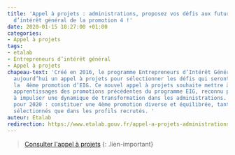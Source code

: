 ```yaml
---
title: 'Appel à projets : administrations, proposez vos défis aux futurs entrepreneurs
  d’intérêt général de la promotion 4 !'
date: 2020-01-15 18:27:00 +01:00
categories:
- Appel à projets
tags:
- etalab
- Entrepreneurs d’intérêt général
- Appel à projets
chapeau-text: 'Créé en 2016, le programme Entrepreneurs d’Intérêt Général (EIG) lance
  aujourd’hui un appel à projets pour sélectionner les défis qui seront relevés par
  la  4ème promotion d’EIG. Ce nouvel appel à projets souhaite mettre à profit les
  apprentissages des promotions précédentes du programme EIG, reconnu pour sa capacité
  à impulser une dynamique de transformation dans les administrations. L’objectif
  pour 2020 : constituer une 4ème promotion diverse et équilibrée, tant dans les projets
  sélectionnés que dans les profils recrutés. '
auteur: Etalab
redirection: https://www.etalab.gouv.fr/appel-a-projets-administrations-proposez-vos-defis-aux-futurs-entrepreneurs-dinteret-general-de-la-promotion-4
---
```


> [Consulter l'appel à projets](https://www.etalab.gouv.fr/appel-a-projets-administrations-proposez-vos-defis-aux-futurs-entrepreneurs-dinteret-general-de-la-promotion-4)
{: .lien-important}